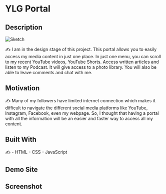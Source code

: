 # YLG Portal
## Description

![Sketch](https://user-images.githubusercontent.com/115137407/201474482-9f9a1594-7959-452e-94ab-aa8e3d2c765a.jpg)

:writing_hand: I am in the design stage of this project. 
This portal allows you to easily access my media content in just one place. In just one menu, you can scroll to my recent YouTube videos, YouTube Shorts. Access written articles and listen to my Podcast. 
It will give access to a photo library. You will also be able to leave comments and chat with me. 

## Motivation
:writing_hand: Many of my followers have limited internet connection which makes it difficult to navigate the different social media platforms like YouTube, Instagram, Facebook, even my webpage. So, I thought that having a portal with all the information will be an easier and faster way to access all my content.  

## Built With
:writing_hand: - HTML - CSS - JavaScript
## Demo Site
## Screenshot
